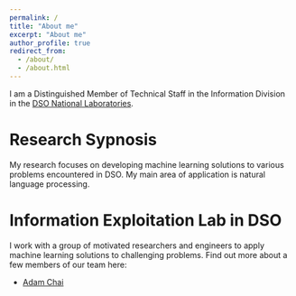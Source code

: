 ```yaml
---
permalink: /
title: "About me"
excerpt: "About me"
author_profile: true
redirect_from: 
  - /about/
  - /about.html
---
```


I am a Distinguished Member of Technical Staff in the Information Division in the [DSO National Laboratories](https://www.dso.org.sg/). 

Research Sypnosis
======
My research focuses on developing machine learning solutions to various problems encountered in DSO. My main area of application is natural language processing.  

Information Exploitation Lab in DSO
======
I work with a group of motivated researchers and engineers to apply machine learning solutions to challenging problems. Find out more about a few members of our team here:

- [Adam Chai](https://sites.google.com/site/kianmingachai/)



